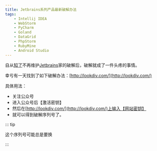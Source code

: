 ```yaml
---
title: Jetbrains系列产品最新破解办法
tags:
    - Intellij IDEA
    - WebStorm
    - PyCharm
    - Goland
    - DataGrid
    - PhpStorm
    - RubyMine
    - Android Studio
---
```


自从[知了](https://zhile.io/2018/08/25/jetbrains-license-server-crack.html)不再维护[Jetbrains](https://www.jetbrains.com/)家的破解后，破解就成了一件头疼的事情。

幸亏有一天找到了如下破解办法：[http://lookdiv.com/](http://lookdiv.com/)

具体用法：

- 关注公众号
- 进入公众号后【激活密钥】
- 然后在[http://lookdiv.com/](http://lookdiv.com/)上输入【网站密钥】
- 就可以得到破解序列号了。

::: tip

这个序列号可能总是要换

:::
